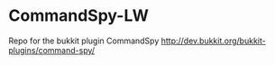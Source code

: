 CommandSpy-LW
=============

Repo for the bukkit plugin CommandSpy http://dev.bukkit.org/bukkit-plugins/command-spy/
